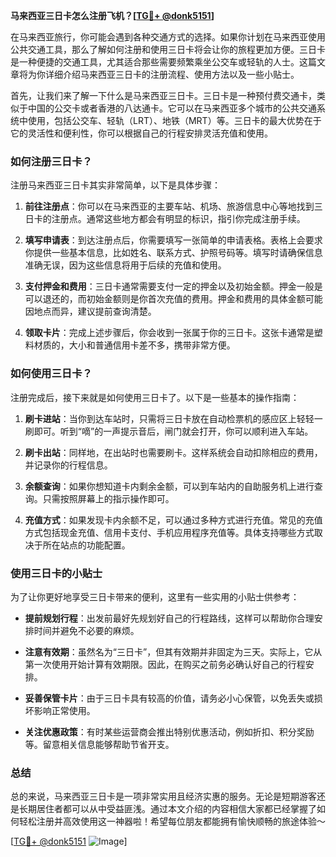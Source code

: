 **马来西亚三日卡怎么注册飞机？[[TG💪+ @donk5151](https://t.me/s/donk5151)]**

在马来西亚旅行，你可能会遇到各种交通方式的选择。如果你计划在马来西亚使用公共交通工具，那么了解如何注册和使用三日卡将会让你的旅程更加方便。三日卡是一种便捷的交通工具，尤其适合那些需要频繁乘坐公交车或轻轨的人士。这篇文章将为你详细介绍马来西亚三日卡的注册流程、使用方法以及一些小贴士。

首先，让我们来了解一下什么是马来西亚三日卡。三日卡是一种预付费交通卡，类似于中国的公交卡或者香港的八达通卡。它可以在马来西亚多个城市的公共交通系统中使用，包括公交车、轻轨（LRT）、地铁（MRT）等。三日卡的最大优势在于它的灵活性和便利性，你可以根据自己的行程安排灵活充值和使用。

### 如何注册三日卡？

注册马来西亚三日卡其实非常简单，以下是具体步骤：

1. **前往注册点**：你可以在马来西亚的主要车站、机场、旅游信息中心等地找到三日卡的注册点。通常这些地方都会有明显的标识，指引你完成注册手续。

2. **填写申请表**：到达注册点后，你需要填写一张简单的申请表格。表格上会要求你提供一些基本信息，比如姓名、联系方式、护照号码等。填写时请确保信息准确无误，因为这些信息将用于后续的充值和使用。

3. **支付押金和费用**：三日卡通常需要支付一定的押金以及初始金额。押金一般是可以退还的，而初始金额则是你首次充值的费用。押金和费用的具体金额可能因地点而异，建议提前查询清楚。

4. **领取卡片**：完成上述步骤后，你会收到一张属于你的三日卡。这张卡通常是塑料材质的，大小和普通信用卡差不多，携带非常方便。

### 如何使用三日卡？

注册完成后，接下来就是如何使用三日卡了。以下是一些基本的操作指南：

1. **刷卡进站**：当你到达车站时，只需将三日卡放在自动检票机的感应区上轻轻一刷即可。听到“嘀”的一声提示音后，闸门就会打开，你可以顺利进入车站。

2. **刷卡出站**：同样地，在出站时也需要刷卡。这样系统会自动扣除相应的费用，并记录你的行程信息。

3. **余额查询**：如果你想知道卡内剩余金额，可以到车站内的自助服务机上进行查询。只需按照屏幕上的指示操作即可。

4. **充值方式**：如果发现卡内余额不足，可以通过多种方式进行充值。常见的充值方式包括现金充值、信用卡支付、手机应用程序充值等。具体支持哪些方式取决于所在站点的功能配置。

### 使用三日卡的小贴士

为了让你更好地享受三日卡带来的便利，这里有一些实用的小贴士供参考：

- **提前规划行程**：出发前最好先规划好自己的行程路线，这样可以帮助你合理安排时间并避免不必要的麻烦。
  
- **注意有效期**：虽然名为“三日卡”，但其有效期并非固定为三天。实际上，它从第一次使用开始计算有效期限。因此，在购买之前务必确认好自己的行程安排。

- **妥善保管卡片**：由于三日卡具有较高的价值，请务必小心保管，以免丢失或损坏影响正常使用。

- **关注优惠政策**：有时某些运营商会推出特别优惠活动，例如折扣、积分奖励等。留意相关信息能够帮助节省开支。

### 总结

总的来说，马来西亚三日卡是一项非常实用且经济实惠的服务。无论是短期游客还是长期居住者都可以从中受益匪浅。通过本文介绍的内容相信大家都已经掌握了如何轻松注册并高效使用这一神器啦！希望每位朋友都能拥有愉快顺畅的旅途体验～

[[TG💪+ @donk5151](https://t.me/s/donk5151) ![Image](https://i.postimg.cc/rwNCRYN7/Snipaste-2025-04-30-17-27-05.png)]